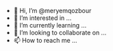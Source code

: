 - 👋 Hi, I’m @meryemqozbour
- 👀 I’m interested in ...
- 🌱 I’m currently learning ...
- 💞️ I’m looking to collaborate on ...
- 📫 How to reach me ...

<!---
meryemqozbour/meryemqozbour is a ✨ special ✨ repository because its `README.md` (this file) appears on your GitHub profile.
You can click the Preview link to take a look at your changes.
--->
